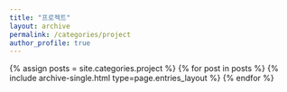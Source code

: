 ```yaml
---
title: "프로젝트"
layout: archive
permalink: /categories/project
author_profile: true
---
```


{% assign posts = site.categories.project %}
{% for post in posts %} {% include archive-single.html type=page.entries_layout %} {% endfor %}
